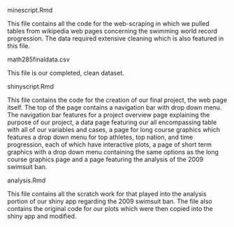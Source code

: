 minescript.Rmd

This file contains all the code for the web-scraping in which we pulled tables from wikipedia web pages concerning the swimming world record progression. The data required extensive cleaning which is also featured in this file.

math285finaldata.csv

This file is our completed, clean dataset.

shinyscript.Rmd

This file contains the code for the creation of our final project, the web page itself. The top of the page contains a navigation bar with drop down menu. The navigation bar features for a project overview page explaining the purpose of our project, a data page featuring our all encompassing table with all of our variables and cases, a page for long course graphics which features a drop down menu for top athletes, top nation, and time progression, each of which have interactive plots, a page of short term graphics with a drop down menu containing the same options as the long course graphics page and a page featuring the analysis of the 2009 swimsuit ban.

analysis.Rmd

This file contains all the scratch work for that played into the analysis portion of our shiny app regarding the 2009 swimsuit ban. The file also contains the original code for our plots which were then copied into the shiny app and modified.
